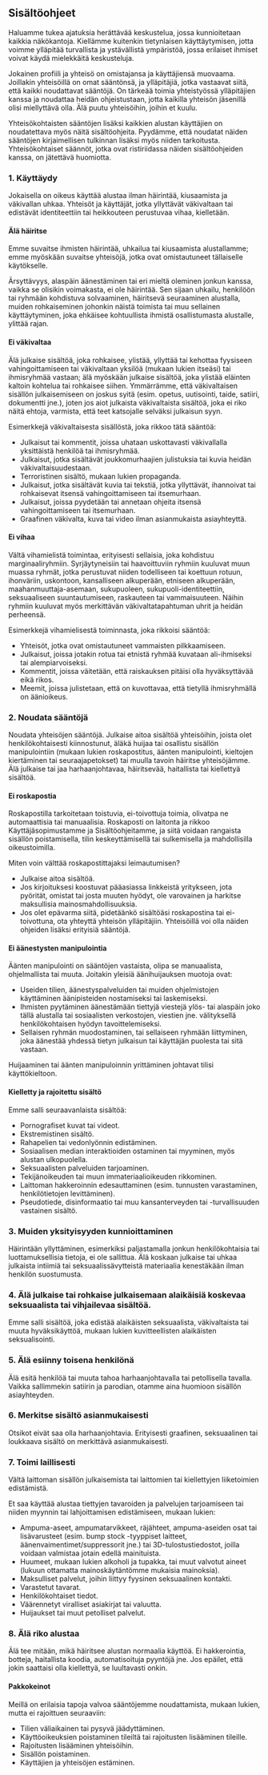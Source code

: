 Sisältöohjeet
------------------

Haluamme tukea ajatuksia herättävää keskustelua, jossa kunnioitetaan kaikkia näkökantoja. Kiellämme kuitenkin tietynlaisen käyttäytymisen, jotta voimme ylläpitää turvallista ja ystävällistä ympäristöä, jossa erilaiset ihmiset voivat käydä mielekkäitä keskusteluja.

Jokainen profiili ja yhteisö on omistajansa ja käyttäjiensä muovaama. Joillakin yhteisöillä on omat sääntönsä, ja ylläpitäjiä, jotka vastaavat siitä, että kaikki noudattavat sääntöjä. On tärkeää toimia yhteistyössä ylläpitäjien kanssa ja noudattaa heidän ohjeistustaan, jotta kaikilla yhteisön jäsenillä olisi miellyttävä olla. Älä puutu yhteisöihin, joihin et kuulu.

Yhteisökohtaisten sääntöjen lisäksi kaikkien alustan käyttäjien on noudatettava myös näitä sisältöohjeita. Pyydämme, että noudatat näiden sääntöjen kirjaimellisen tulkinnan lisäksi myös niiden tarkoitusta. Yhteisökohtaiset säännöt, jotka ovat ristiriidassa näiden sisältöohjeiden kanssa, on jätettävä huomiotta.

### 1\. Käyttäydy

Jokaisella on oikeus käyttää alustaa ilman häirintää, kiusaamista ja väkivallan uhkaa. Yhteisöt ja käyttäjät, jotka yllyttävät väkivaltaan tai edistävät identiteettiin tai heikkouteen perustuvaa vihaa, kielletään.

#### Älä häiritse

Emme suvaitse ihmisten häirintää, uhkailua tai kiusaamista alustallamme; emme myöskään suvaitse yhteisöjä, jotka ovat omistautuneet tällaiselle käytökselle.

Ärsyttävyys, alaspäin äänestäminen tai eri mieltä oleminen jonkun kanssa, vaikka se olisikin voimakasta, ei ole häirintää. Sen sijaan uhkailu, henkilöön tai ryhmään kohdistuva solvaaminen, häiritsevä seuraaminen alustalla, muiden rohkaiseminen johonkin näistä toimista tai muu sellainen käyttäytyminen, joka ehkäisee kohtuullista ihmistä osallistumasta alustalle, ylittää rajan.

#### Ei väkivaltaa

Älä julkaise sisältöä, joka rohkaisee, ylistää, yllyttää tai kehottaa fyysiseen vahingoittamiseen tai väkivaltaan yksilöä (mukaan lukien itseäsi) tai ihmisryhmää vastaan; älä myöskään julkaise sisältöä, joka ylistää eläinten kaltoin kohtelua tai rohkaisee siihen. Ymmärrämme, että väkivaltaisen sisällön julkaisemiseen on joskus syitä (esim. opetus, uutisointi, taide, satiiri, dokumentti jne.), joten jos aiot julkaista väkivaltaista sisältöä, joka ei riko näitä ehtoja, varmista, että teet katsojalle selväksi julkaisun syyn.

Esimerkkejä väkivaltaisesta sisällöstä, joka rikkoo tätä sääntöä:

* Julkaisut tai kommentit, joissa uhataan uskottavasti väkivallalla yksittäistä henkilöä tai ihmisryhmää.
* Julkaisut, jotka sisältävät joukkomurhaajien julistuksia tai kuvia heidän väkivaltaisuudestaan.
* Terroristinen sisältö, mukaan lukien propaganda.
* Julkaisut, jotka sisältävät kuvia tai tekstiä, jotka yllyttävät, ihannoivat tai rohkaisevat itsensä vahingoittamiseen tai itsemurhaan.
* Julkaisut, joissa pyydetään tai annetaan ohjeita itsensä vahingoittamiseen tai itsemurhaan.
* Graafinen väkivalta, kuva tai video ilman asianmukaista asiayhteyttä.

#### Ei vihaa

Vältä vihamielistä toimintaa, erityisesti sellaisia, joka kohdistuu marginaaliryhmiin. Syrjäytyneisiin tai haavoittuviin ryhmiin kuuluvat muun muassa ryhmät, jotka perustuvat niiden todelliseen tai koettuun rotuun, ihonväriin, uskontoon, kansalliseen alkuperään, etniseen alkuperään, maahanmuuttaja-asemaan, sukupuoleen, sukupuoli-identiteettiin, seksuaaliseen suuntautumiseen, raskauteen tai vammaisuuteen. Näihin ryhmiin kuuluvat myös merkittävän väkivaltatapahtuman uhrit ja heidän perheensä.

Esimerkkejä vihamielisestä toiminnasta, joka rikkoisi sääntöä:

* Yhteisöt, jotka ovat omistautuneet vammaisten pilkkaamiseen.
* Julkaisut, joissa jotakin rotua tai etnistä ryhmää kuvataan ali-ihmiseksi tai alempiarvoiseksi.
* Kommentit, joissa väitetään, että raiskauksen pitäisi olla hyväksyttävää eikä rikos.
* Meemit, joissa julistetaan, että on kuvottavaa, että tietyllä ihmisryhmällä on äänioikeus.

### 2\. Noudata sääntöjä

Noudata yhteisöjen sääntöjä. Julkaise aitoa sisältöä yhteisöihin, joista olet henkilökohtaisesti kiinnostunut, äläkä huijaa tai osallistu sisällön manipulointiin (mukaan lukien roskapostitus, äänten manipulointi, kieltojen kiertäminen tai seuraajapetokset) tai muulla tavoin häiritse yhteisöjämme. Älä julkaise tai jaa harhaanjohtavaa, häiritsevää, haitallista tai kiellettyä sisältöä.

#### Ei roskapostia

Roskapostilla tarkoitetaan toistuvia, ei-toivottuja toimia, olivatpa ne automaattisia tai manuaalisia. Roskaposti on laitonta ja rikkoo Käyttäjäsopimustamme ja Sisältöohjeitamme, ja siitä voidaan rangaista sisällön poistamisella, tilin keskeyttämisellä tai sulkemisella ja mahdollisilla oikeustoimilla.

Miten voin välttää roskapostittajaksi leimautumisen?

* Julkaise aitoa sisältöä.
* Jos kirjoituksesi koostuvat pääasiassa linkkeistä yritykseen, jota pyörität, omistat tai josta muuten hyödyt, ole varovainen ja harkitse maksullisia mainosmahdollisuuksia.
* Jos olet epävarma siitä, pidetäänkö sisältöäsi roskapostina tai ei-toivottuna, ota yhteyttä yhteisön ylläpitäjiin. Yhteisöillä voi olla näiden ohjeiden lisäksi erityisiä sääntöjä.

#### Ei äänestysten manipulointia

Äänten manipulointi on sääntöjen vastaista, olipa se manuaalista, ohjelmallista tai muuta. Joitakin yleisiä äänihuijauksen muotoja ovat:

* Useiden tilien, äänestyspalveluiden tai muiden ohjelmistojen käyttäminen äänipisteiden nostamiseksi tai laskemiseksi.
* Ihmisten pyytäminen äänestämään tiettyjä viestejä ylös- tai alaspäin joko tällä alustalla tai sosiaalisten verkostojen, viestien jne. välityksellä henkilökohtaisen hyödyn tavoittelemiseksi.
* Sellaisen ryhmän muodostaminen, tai sellaiseen ryhmään liittyminen, joka äänestää yhdessä tietyn julkaisun tai käyttäjän puolesta tai sitä vastaan.

Huijaaminen tai äänten manipuloinnin yrittäminen johtavat tilisi käyttökieltoon.

#### Kielletty ja rajoitettu sisältö
Emme salli seuraavanlaista sisältöä:

* Pornografiset kuvat tai videot.
* Ekstremistinen sisältö.
* Rahapelien tai vedonlyönnin edistäminen.
* Sosiaalisen median interaktioiden ostaminen tai myyminen, myös alustan ulkopuolella.
* Seksuaalisten palveluiden tarjoaminen.
* Tekijänoikeuden tai muun immateriaalioikeuden rikkominen.
* Laittoman hakkeroinnin edesauttaminen (esim. tunnusten varastaminen, henkilötietojen levittäminen).
* Pseudotiede, disinformaatio tai muu kansanterveyden tai -turvallisuuden vastainen sisältö.

### 3\. Muiden yksityisyyden kunnioittaminen

Häirintään yllyttäminen, esimerkiksi paljastamalla jonkun henkilökohtaisia tai luottamuksellisia tietoja, ei ole sallittua. Älä koskaan julkaise tai uhkaa julkaista intiimiä tai seksuaalissävytteistä materiaalia kenestäkään ilman henkilön suostumusta.

### 4\. Älä julkaise tai rohkaise julkaisemaan alaikäisiä koskevaa seksuaalista tai vihjailevaa sisältöä.

Emme salli sisältöä, joka edistää alaikäisten seksuaalista, väkivaltaista tai muuta hyväksikäyttöä, mukaan lukien kuvitteellisten alaikäisten seksualisointi.

### 5\. Älä esiinny toisena henkilönä

Älä esitä henkilöä tai muuta tahoa harhaanjohtavalla tai petollisella tavalla. Vaikka sallimmekin satiirin ja parodian, otamme aina huomioon sisällön asiayhteyden.

### 6\. Merkitse sisältö asianmukaisesti

Otsikot eivät saa olla harhaanjohtavia. Erityisesti graafinen, seksuaalinen tai loukkaava sisältö on merkittävä asianmukaisesti.

### 7\. Toimi laillisesti

Vältä laittoman sisällön julkaisemista tai laittomien tai kiellettyjen liiketoimien edistämistä.

Et saa käyttää alustaa tiettyjen tavaroiden ja palvelujen tarjoamiseen tai niiden myynnin tai lahjoittamisen edistämiseen, mukaan lukien:

* Ampuma-aseet, ampumatarvikkeet, räjähteet, ampuma-aseiden osat tai lisävarusteet (esim. bump stock -tyyppiset laitteet, äänenvaimentimet/suppressorit jne.) tai 3D-tulostustiedostot, joilla voidaan valmistaa jotain edellä mainituista.
* Huumeet, mukaan lukien alkoholi ja tupakka, tai muut valvotut aineet (lukuun ottamatta mainoskäytäntömme mukaisia mainoksia).
* Maksulliset palvelut, joihin liittyy fyysinen seksuaalinen kontakti.
* Varastetut tavarat.
* Henkilökohtaiset tiedot.
* Väärennetyt viralliset asiakirjat tai valuutta.
* Huijaukset tai muut petolliset palvelut.

### 8\. Älä riko alustaa

Älä tee mitään, mikä häiritsee alustan normaalia käyttöä. Ei hakkerointia, botteja, haitallista koodia, automatisoituja pyyntöjä jne. Jos epäilet, että jokin saattaisi olla kiellettyä, se luultavasti onkin.

#### Pakkokeinot

Meillä on erilaisia tapoja valvoa sääntöjemme noudattamista, mukaan lukien, mutta ei rajoittuen seuraaviin:

* Tilien väliaikainen tai pysyvä jäädyttäminen.
* Käyttöoikeuksien poistaminen tileiltä tai rajoitusten lisääminen tileille.
* Rajoitusten lisääminen yhteisöihin.
* Sisällön poistaminen.
* Käyttäjien ja yhteisöjen estäminen.


